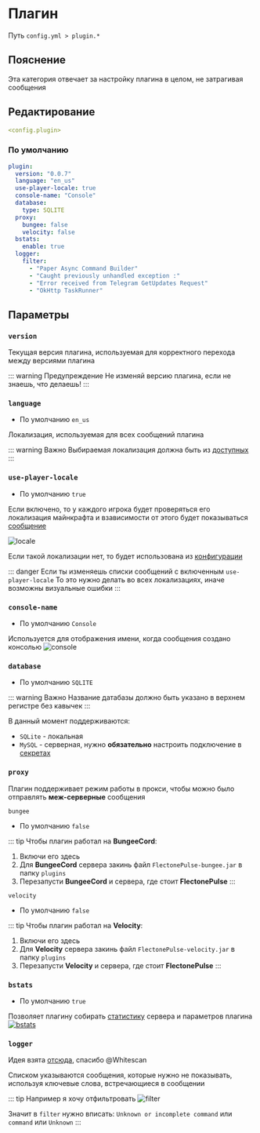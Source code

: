 # Плагин
Путь `config.yml > plugin.*`

## Пояснение
Эта категория отвечает за настройку плагина в целом, не затрагивая сообщения

## Редактирование
```yaml
<config.plugin>
```

### По умолчанию
```yaml
plugin:
  version: "0.0.7"
  language: "en_us"
  use-player-locale: true
  console-name: "Console"
  database:
    type: SQLITE
  proxy:
    bungee: false
    velocity: false
  bstats:
    enable: true
  logger:
    filter:
      - "Paper Async Command Builder"
      - "Caught previously unhandled exception :"
      - "Error received from Telegram GetUpdates Request"
      - "OkHttp TaskRunner"
```

## Параметры

### `version`

Текущая версия плагина, используемая для корректного перехода между версиями плагина

::: warning Предупреждение
Не изменяй версию плагина, если не знаешь, что делаешь!
:::

### `language`
- По умолчанию `en_us`

Локализация, используемая для всех сообщений плагина

::: warning Важно
Выбираемая локализация должна быть из [доступных](/ru/messages/)
:::

<!--@include: @/ru/parts/locale.md-->


### `use-player-locale`
- По умолчанию `true`

Если включено, то у каждого игрока будет проверяться его локализация майнкрафта и взависимости от этого будет показываться [сообщение](/ru/messages/)

![locale](/locale.gif)

Если такой локализации нет, то будет использована из [конфигурации](#language)

::: danger Если ты изменяешь списки сообщений с включенным `use-player-locale`
То это нужно делать во всех локализациях, иначе возможны визуальные ошибки
:::

### `console-name`
- По умолчанию `Console`

Используется для отображения имени, когда сообщения создано консолью
![console](/console.gif)

### `database`
- По умолчанию `SQLITE`

::: warning Важно
Название датабазы должно быть указано в верхнем регистре без кавычек
:::

В данный момент поддерживаются:
- `SQLite` - локальная
- `MySQL` - серверная, нyжно **обязательно** настроить подключение в [секретах](/ru/secrets/)

### `proxy`

Плагин поддерживает режим работы в прокси, чтобы можно было отправлять **меж-серверные** сообщения

`bungee`
- По умолчанию `false`

::: tip Чтобы плагин работал на **BungeeCord**:
1. Включи его здесь
2. Для **BungeeCord** сервера закинь файл `FlectonePulse-bungee.jar` в папку `plugins`
3. Перезапусти **BungeeCord** и сервера, где стоит **FlectonePulse**
:::

`velocity`
- По умолчанию `false`

::: tip Чтобы плагин работал на **Velocity**:
1. Включи его здесь
2. Для **Velocity** сервера закинь файл `FlectonePulse-velocity.jar` в папку `plugins`
3. Перезапусти **Velocity** и сервера, где стоит **FlectonePulse**
:::

### `bstats`
- По умолчанию `true`

Позволяет плагину собирать [статистику](https://bstats.org/plugin/bukkit/FlectonePulse/21076) сервера и параметров плагина
[![bstats](https://bstats.org/signatures/bukkit/FlectonePulse.svg)](https://bstats.org/plugin/bukkit/FlectonePulse/21076)

### `logger`

Идея взята [отсюда](https://github.com/Whitescan/ConsoleFilter/blob/master/src/main/java/dev/whitescan/consolefilter/share/LogFilter.java), спасибо @Whitescan

Списком указываются сообщения, которые нужно не показывать, используя ключевые слова, встречающиеся в сообщении

::: tip Например я хочу отфильтровать
![filter](/filter.png)

Значит в `filter` нужно вписать:
`Unknown or incomplete command` или `command` или `Unknown`
:::